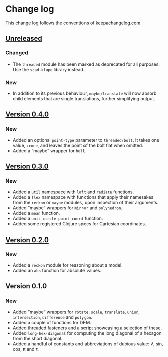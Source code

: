 # Change log
This change log follows the conventions of [keepachangelog.com](http://keepachangelog.com/).

## [Unreleased]
### Changed
- The `threaded` module has been marked as deprecated for all purposes. Use
  the `scad-klupe` library instead.

### New
- In addition to its previous behaviour, `maybe/translate` will now absorb
  child elements that are single translations, further simplifying output.

## [Version 0.4.0]
### New
- Added an optional `point-type` parameter to `threaded/bolt`. It takes one
  value, `:cone`, and leaves the point of the bolt flat when omitted.
- Added a “maybe” wrapper for `hull`.

## [Version 0.3.0]
### New
- Added a `util` namespace with `loft` and `radiate` functions.
- Added a `flex` namespace with functions that apply their namesakes from the
  `reckon` or `maybe` modules, upon inspection of their arguments.
- Added “maybe” wrappers for `mirror` and `polyhedron`.
- Added a `mean` function.
- Added a `unit-circle-point-coord` function.
- Added some registered Clojure specs for Cartesian coordinates.

## [Version 0.2.0]
### New
- Added a `reckon` module for reasoning about a model.
- Added an `abs` function for absolute values.

## Version 0.1.0
### New
- Added “maybe” wrappers for `rotate`, `scale`, `translate`, `union`,
  `intersection`, `difference` and `polygon`.
- Added a couple of functions for DFM.
- Added threaded fasteners and a script showcasing a selection of these.
- Added `long-hex-diagonal` for computing the long diagonal of a hexagon
  from the short diagonal.
- Added a handful of constants and abbreviations of dubious value:
  √, sin, cos, π and τ.

[Unreleased]: https://github.com/veikman/scad-tarmi/compare/v0.4.0...HEAD
[Version 0.4.0]: https://github.com/veikman/scad-tarmi/compare/v0.3.0...v0.4.0
[Version 0.3.0]: https://github.com/veikman/scad-tarmi/compare/v0.2.0...v0.3.0
[Version 0.2.0]: https://github.com/veikman/scad-tarmi/compare/v0.1.0...v0.2.0
